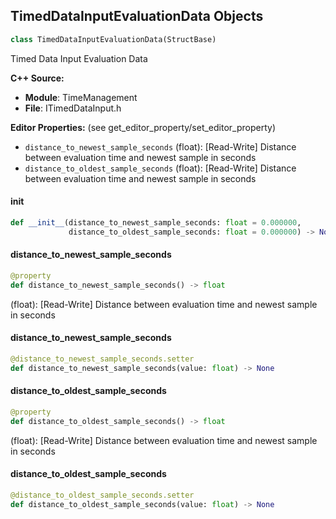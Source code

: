 ## TimedDataInputEvaluationData Objects

```python
class TimedDataInputEvaluationData(StructBase)
```

Timed Data Input Evaluation Data

**C++ Source:**

- **Module**: TimeManagement
- **File**: ITimedDataInput.h

**Editor Properties:** (see get_editor_property/set_editor_property)

- ``distance_to_newest_sample_seconds`` (float):  [Read-Write] Distance between evaluation time and newest sample in seconds
- ``distance_to_oldest_sample_seconds`` (float):  [Read-Write] Distance between evaluation time and newest sample in seconds

<a id="unreal.TimedDataInputEvaluationData.__init__"></a>

#### __init__

```python
def __init__(distance_to_newest_sample_seconds: float = 0.000000,
             distance_to_oldest_sample_seconds: float = 0.000000) -> None
```

<a id="unreal.TimedDataInputEvaluationData.distance_to_newest_sample_seconds"></a>

#### distance_to_newest_sample_seconds

```python
@property
def distance_to_newest_sample_seconds() -> float
```

(float):  [Read-Write] Distance between evaluation time and newest sample in seconds

<a id="unreal.TimedDataInputEvaluationData.distance_to_newest_sample_seconds"></a>

#### distance_to_newest_sample_seconds

```python
@distance_to_newest_sample_seconds.setter
def distance_to_newest_sample_seconds(value: float) -> None
```

<a id="unreal.TimedDataInputEvaluationData.distance_to_oldest_sample_seconds"></a>

#### distance_to_oldest_sample_seconds

```python
@property
def distance_to_oldest_sample_seconds() -> float
```

(float):  [Read-Write] Distance between evaluation time and newest sample in seconds

<a id="unreal.TimedDataInputEvaluationData.distance_to_oldest_sample_seconds"></a>

#### distance_to_oldest_sample_seconds

```python
@distance_to_oldest_sample_seconds.setter
def distance_to_oldest_sample_seconds(value: float) -> None
```

<a id="unreal.ActorForWorldTransforms"></a>